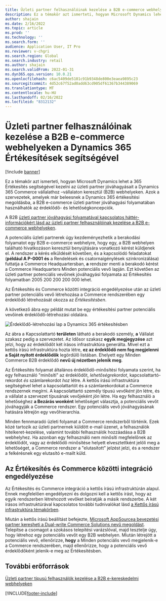 ```yaml
---
title: Üzleti partner felhasználóinak kezelése a B2B e-commerce webhelyeken a Dynamics 365 Értékesítések segítségével
description: Ez a témakör azt ismerteti, hogyan Microsoft Dynamics lehet a 365 Értékesítés segítségével kezelni az üzleti partner jóváhagyásait a Dynamics 365 Commerce vállalathoz –vállalaton keresztül (B2B) webhelyeken.
author: shajain
ms.date: 2/16/2022
ms.topic: article
ms.prod: ''
ms.technology: ''
ms.search.form: ''
audience: Application User, IT Pro
ms.reviewer: v-chgri
ms.search.region: Global
ms.search.industry: retail
ms.author: shajain
ms.search.validFrom: 2022-01-31
ms.dyn365.ops.version: 10.0.21
ms.openlocfilehash: c6ac5409de5101c91b9348de800e3eaea9895c23
ms.sourcegitcommit: 4d52c67f52ad0add63cd905df61367b344389069
ms.translationtype: MT
ms.contentlocale: hu-HU
ms.lasthandoff: 02/16/2022
ms.locfileid: "8312132"
---
```

# <a name="manage-business-partner-users-on-b2b-e-commerce-websites-using-dynamics-365-sales"></a>Üzleti partner felhasználóinak kezelése a B2B e-commerce webhelyeken a Dynamics 365 Értékesítések segítségével

[!include [banner](../../includes/banner.md)]

Ez a témakör azt ismerteti, hogyan Microsoft Dynamics lehet a 365 Értékesítés segítségével kezelni az üzleti partner jóváhagyásait a Dynamics 365 Commerce vállalathoz –vállalaton keresztül (B2B) webhelyeken. Azok a szervezetek, amelyek már beleesnek a Dynamics 365 értékesítési megoldásba, a B2B e-commerce üzleti partner jóváhagyási folyamatában használhatók az érdeklődő- és lehetőségkoncepciók.

A B2B [üzleti partner jóváhagyási folyamatával kapcsolatos háttér-információkért lásd az üzleti partner felhasználóinak kezelése a B2B e-commerce webhelyeken](manage-b2b-users.md).

A potenciális üzleti partnerek úgy kezdeményezhetik a berakodási folyamatot egy B2B e-commerce webhelyre, hogy egy, a B2B webhelyen található hivatkozáson keresztül benyújtására vonatkozó kérést küldjenek el. A rendszer a kérés elküldését követően, és a kapcsolódó feladatokat (**például A P-0001** **és** a Rendelések és csatornaigénylések szinkronizálása) futtatja a Commerce Headquartersban, **a** rendszer menti a berakodó kérést a Commerce Headquarters Minden potenciális vevő lapján. Ezt követően az üzleti partner potenciális vevőinek jóváhagyási folyamata az Értékesítés folyamatban 2005 200 200 200 000 lehet.

Az Értékesítés és Commerce közötti integráció engedélyezése után az üzleti partner potenciális vevő létrehozása a Commerce rendszerében egy érdeklődő létrehozását okozza az *Értékesítésben*.

A következő ábra egy példát mutat be egy értékesítési partner potenciális vevőinek érdeklődő-létrehozási oldalára.

![Érdeklődő-létrehozási lap a Dynamics 365 értékesítésben](../media/LeadInSales.png)

Az ábra a Kapcsolattartó **területen** látható a berakodó személy, **a** Vállalat szakasz pedig a szervezetet. Az Idősor szakasz **egyik megjegyzése** azt jelzi, hogy az érdeklődőt két írásos infrastruktúra generálta. Mivel ezt a kettős írású infrastruktúra hozta létre, **ez az érdeklődő nem fog megjelenni a Saját nyitott érdeklődők** legördülő listában. Ehelyett egy Minden Commerce B2B érdeklődő **nevű új nézetben jelenik meg**.

Az Értékesítés folyamat általános érdeklődő-minősítési folyamata szerint, ha egy felhasználó "minősíti" az érdeklődőt, *lehetőségrekordot*, kapcsolattartó-rekordot *és* számlarekordot *hoz* létre. A kettős írású infrastruktúra segítségével lehet a kapcsolattartót és a számlarekordokat a Commerce rendszernek megírni. A kapcsolattartó személy típusú *vevőként* jön létre, és a vállalat a szervezet típusának vevőjeként *jön* létre. Ha egy felhasználó a lehetőséghez **a Bezárás wonként** lehetőséget választja, a potenciális vevőt jóváhagyják a Commerce rendszer. Egy potenciális vevő jóváhagyásának hatására létrejön egy vevőhierarchia.

Minden fennmaradó üzleti folyamat a Commerce rendszerből történik. Ezek közé tartozik az üzleti partnernek küldött e-mail üzenet, a felhasználók hitelkeret-kezelése, valamint további felhasználók hozzáadása a B2B webhelyhez. Ha azonban egy felhasználó nem minősíti megfelelőnek az érdeklődőt, vagy az érdeklődő minősítése helyett elvesztettként jelöli meg a lehetőséget, a Commerce rendszer a "elutasított" jelzést jelzi, és a rendszer a felkérésnek egy elutasító e-mailt küld.

## <a name="enable-integration-between-sales-and-commerce"></a>Az Értékesítés és Commerce közötti integráció engedélyezése

Az Értékesítés és Commerce integráció a kettős írású infrastruktúrán alapul. Ennek megfelelően engedélyezni és dolgozni kell a kettős írást, hogy az egyik rendszerben létrehozott vevőket beíratják a másik rendszerbe. A két írásos infrastruktúrával kapcsolatos további tudnivalókat lásd [a Kettős írású infrastruktúra témakörben](/dynamics365/fin-ops-core/dev-itpro/data-entities/dual-write/dual-write-overview).

Miután a kettős írású beállítást befejezte, [Microsoft AppSource](https://appsource.microsoft.com/)[a bevezetési partner keresheti a Dual-write Commerce Solutions nevű megoldást](https://partner.microsoft.com/dashboard/commercial-marketplace/offers/7ca1d8c9-dc79-4cb7-a82e-8dc96a25acca/overview). Telepítse a csomagot a szokásos telepítési varázslóval, majd tesztelje úgy, hogy létrehoz egy potenciális vevőt egy B2B webhelyen. Miután létrejött a potenciális vevő, ellenőrizze, **hogy** a Minden potenciális vevő megjelenik-e a Commerce rendszerében, majd ellenőrizze, hogy a potenciális vevő érdeklődőként jelenik-e meg az Értékesítésben.

## <a name="additional-resources"></a>További erőforrások

[Üzleti partner típusú felhasználók kezelése a B2B e-kereskedelmi webhelyeken](manage-b2b-users.md)

[!INCLUDE[footer-include](../../includes/footer-banner.md)]
